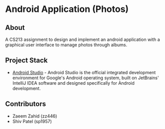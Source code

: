 #  Android Application (Photos)

<!-- <img src="IMAGE LINK" width="100%"><br> -->

## About

A CS213 assignment to design and implement an android application with a graphical user interface to manage photos through albums.

## Project Stack

- [Android Studio](https://developer.android.com/studio) - Android Studio is the official integrated development environment for Google's Android operating system, built on JetBrains' IntelliJ IDEA software and designed specifically for Android development.

## Contributors

- Zaeem Zahid (zz446)
- Shiv Patel (sp1957)